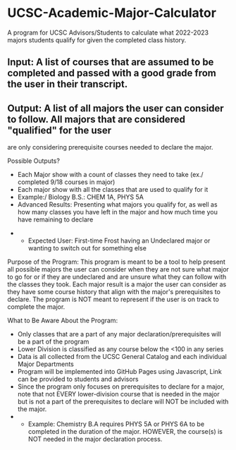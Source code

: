 # UCSC-Academic-Major-Calculator
A program for UCSC Advisors/Students to calculate what 2022-2023 majors students qualify for given the completed class history.

## Input: A list of courses that are assumed to be completed and passed with a good grade from the user in their transcript.

## Output: A list of all majors the user can consider to follow. All majors that are considered "qualified" for the user 
are only considering prerequisite courses needed to declare the major. 

Possible Outputs?
- Each Major show with a count of classes they need to take (ex./ completed 9/18 courses in major)
- Each major show with all the classes that are used to qualify for it
- Example:/ Biology B.S.: CHEM 1A, PHYS 5A
- Advanced Results: Presenting what majors you qualify for, as well as how many classes you have left in the major
and how much time you have remaining to declare

* * Expected User:
First-time Frost having an Undeclared major or wanting to switch out for something else

Purpose of the Program:
This program is meant to be a tool to help present all possible majors the user can consider when they are not sure what major to 
go for or if they are undeclared and are unsure what they can follow with the classes they took. Each major result is a major the 
user can consider as they have some course history that align with the major's prerequisites to declare. The program is NOT meant to 
represent if the user is on track to complete the major. 

What to Be Aware About the Program:
- Only classes that are a part of any major declaration/prerequisites will be a part of the program
- Lower Division is classified as any course below the <100 in any series
- Data is all collected from the UCSC General Catalog and each individual Major Departments
- Program will be implemented into GitHub Pages using Javascript, Link can be provided to students and advisors 
- Since the program only focuses on prerequisites to declare for a major, note that not EVERY lower-division course that is needed in 
the major but is not a part of the prerequisites to declare will NOT be included with the major.
- - Example: Chemistry B.A requires PHYS 5A or PHYS 6A to be completed in the duration of the major. HOWEVER, the course(s) is NOT 
needed in the major declaration process.
